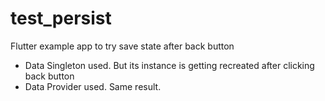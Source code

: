 # test_persist

Flutter example app to try save state after back button
- Data Singleton used. But its instance is getting recreated after clicking back button
- Data Provider used. Same result.